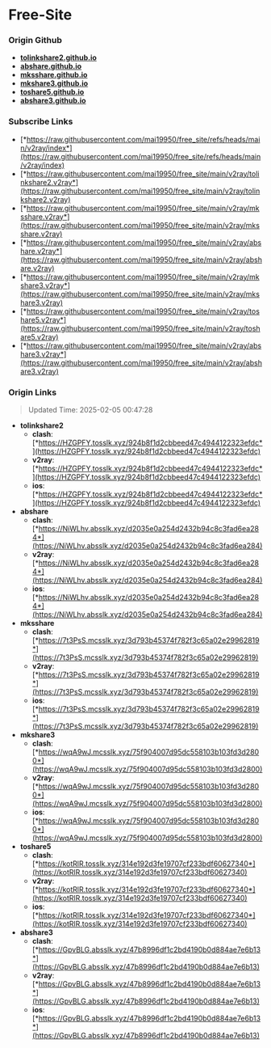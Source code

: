 # Free-Site

### Origin Github

- [**tolinkshare2.github.io**](https://github.com/tolinkshare2/tolinkshare2.github.io)
- [**abshare.github.io**](https://github.com/abshare/abshare.github.io)
- [**mksshare.github.io**](https://github.com/mksshare/mksshare.github.io)
- [**mkshare3.github.io**](https://github.com/mkshare3/mkshare3.github.io)
- [**toshare5.github.io**](https://github.com/toshare5/toshare5.github.io)
- [**abshare3.github.io**](https://github.com/abshare3/abshare3.github.io)

### Subscribe Links

- [*https://raw.githubusercontent.com/mai19950/free_site/refs/heads/main/v2ray/index*](https://raw.githubusercontent.com/mai19950/free_site/refs/heads/main/v2ray/index)
- [*https://raw.githubusercontent.com/mai19950/free_site/main/v2ray/tolinkshare2.v2ray*](https://raw.githubusercontent.com/mai19950/free_site/main/v2ray/tolinkshare2.v2ray)
- [*https://raw.githubusercontent.com/mai19950/free_site/main/v2ray/mksshare.v2ray*](https://raw.githubusercontent.com/mai19950/free_site/main/v2ray/mksshare.v2ray)
- [*https://raw.githubusercontent.com/mai19950/free_site/main/v2ray/abshare.v2ray*](https://raw.githubusercontent.com/mai19950/free_site/main/v2ray/abshare.v2ray)
- [*https://raw.githubusercontent.com/mai19950/free_site/main/v2ray/mkshare3.v2ray*](https://raw.githubusercontent.com/mai19950/free_site/main/v2ray/mkshare3.v2ray)
- [*https://raw.githubusercontent.com/mai19950/free_site/main/v2ray/toshare5.v2ray*](https://raw.githubusercontent.com/mai19950/free_site/main/v2ray/toshare5.v2ray)
- [*https://raw.githubusercontent.com/mai19950/free_site/main/v2ray/abshare3.v2ray*](https://raw.githubusercontent.com/mai19950/free_site/main/v2ray/abshare3.v2ray)

### Origin Links

> Updated Time: 2025-02-05 00:47:28

- **tolinkshare2**
  - **clash**: [*https://HZGPFY.tosslk.xyz/924b8f1d2cbbeed47c4944122323efdc*](https://HZGPFY.tosslk.xyz/924b8f1d2cbbeed47c4944122323efdc)
  - **v2ray**: [*https://HZGPFY.tosslk.xyz/924b8f1d2cbbeed47c4944122323efdc*](https://HZGPFY.tosslk.xyz/924b8f1d2cbbeed47c4944122323efdc)
  - **ios**: [*https://HZGPFY.tosslk.xyz/924b8f1d2cbbeed47c4944122323efdc*](https://HZGPFY.tosslk.xyz/924b8f1d2cbbeed47c4944122323efdc)
- **abshare**
  - **clash**: [*https://NiWLhv.absslk.xyz/d2035e0a254d2432b94c8c3fad6ea284*](https://NiWLhv.absslk.xyz/d2035e0a254d2432b94c8c3fad6ea284)
  - **v2ray**: [*https://NiWLhv.absslk.xyz/d2035e0a254d2432b94c8c3fad6ea284*](https://NiWLhv.absslk.xyz/d2035e0a254d2432b94c8c3fad6ea284)
  - **ios**: [*https://NiWLhv.absslk.xyz/d2035e0a254d2432b94c8c3fad6ea284*](https://NiWLhv.absslk.xyz/d2035e0a254d2432b94c8c3fad6ea284)
- **mksshare**
  - **clash**: [*https://7t3PsS.mcsslk.xyz/3d793b45374f782f3c65a02e29962819*](https://7t3PsS.mcsslk.xyz/3d793b45374f782f3c65a02e29962819)
  - **v2ray**: [*https://7t3PsS.mcsslk.xyz/3d793b45374f782f3c65a02e29962819*](https://7t3PsS.mcsslk.xyz/3d793b45374f782f3c65a02e29962819)
  - **ios**: [*https://7t3PsS.mcsslk.xyz/3d793b45374f782f3c65a02e29962819*](https://7t3PsS.mcsslk.xyz/3d793b45374f782f3c65a02e29962819)
- **mkshare3**
  - **clash**: [*https://wqA9wJ.mcsslk.xyz/75f904007d95dc558103b103fd3d2800*](https://wqA9wJ.mcsslk.xyz/75f904007d95dc558103b103fd3d2800)
  - **v2ray**: [*https://wqA9wJ.mcsslk.xyz/75f904007d95dc558103b103fd3d2800*](https://wqA9wJ.mcsslk.xyz/75f904007d95dc558103b103fd3d2800)
  - **ios**: [*https://wqA9wJ.mcsslk.xyz/75f904007d95dc558103b103fd3d2800*](https://wqA9wJ.mcsslk.xyz/75f904007d95dc558103b103fd3d2800)
- **toshare5**
  - **clash**: [*https://kotRlR.tosslk.xyz/314e192d3fe19707cf233bdf60627340*](https://kotRlR.tosslk.xyz/314e192d3fe19707cf233bdf60627340)
  - **v2ray**: [*https://kotRlR.tosslk.xyz/314e192d3fe19707cf233bdf60627340*](https://kotRlR.tosslk.xyz/314e192d3fe19707cf233bdf60627340)
  - **ios**: [*https://kotRlR.tosslk.xyz/314e192d3fe19707cf233bdf60627340*](https://kotRlR.tosslk.xyz/314e192d3fe19707cf233bdf60627340)
- **abshare3**
  - **clash**: [*https://GpvBLG.absslk.xyz/47b8996df1c2bd4190b0d884ae7e6b13*](https://GpvBLG.absslk.xyz/47b8996df1c2bd4190b0d884ae7e6b13)
  - **v2ray**: [*https://GpvBLG.absslk.xyz/47b8996df1c2bd4190b0d884ae7e6b13*](https://GpvBLG.absslk.xyz/47b8996df1c2bd4190b0d884ae7e6b13)
  - **ios**: [*https://GpvBLG.absslk.xyz/47b8996df1c2bd4190b0d884ae7e6b13*](https://GpvBLG.absslk.xyz/47b8996df1c2bd4190b0d884ae7e6b13)

